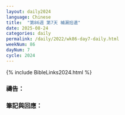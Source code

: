 ```yaml
---
layout: daily2024
language: Chinese
title:  "第86週 第7天 補漏拾遺"
date: 2025-08-24
categories: daily
permalink: /daily/2022/wk86-day7-daily.html
weekNum: 86
dayNum: 7
cycle: 2024
---
```


{% include BibleLinks2024.html %}

### 禱告：

### 筆記與回應：
